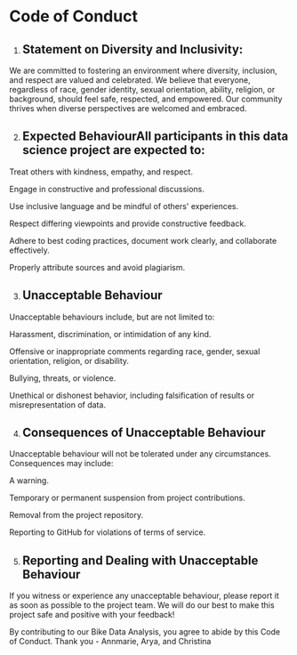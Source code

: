 # Code of Conduct

1. ## Statement on Diversity and Inclusivity:
We are committed to fostering an environment where diversity, inclusion, and respect are valued and celebrated. We believe that everyone, regardless of race, gender identity, sexual orientation, ability, religion, or background, should feel safe, respected, and empowered. Our community thrives when diverse perspectives are welcomed and embraced.

2. ## Expected BehaviourAll participants in this data science project are expected to:

Treat others with kindness, empathy, and respect.

Engage in constructive and professional discussions.

Use inclusive language and be mindful of others' experiences.

Respect differing viewpoints and provide constructive feedback.

Adhere to best coding practices, document work clearly, and collaborate effectively.

Properly attribute sources and avoid plagiarism.

3. ## Unacceptable Behaviour
Unacceptable behaviours include, but are not limited to:

Harassment, discrimination, or intimidation of any kind.

Offensive or inappropriate comments regarding race, gender, sexual orientation, religion, or disability.

Bullying, threats, or violence.

Unethical or dishonest behavior, including falsification of results or misrepresentation of data.

4. ## Consequences of Unacceptable Behaviour
Unacceptable behaviour will not be tolerated under any circumstances. Consequences may include:

A warning.

Temporary or permanent suspension from project contributions.

Removal from the project repository.

Reporting to GitHub for violations of terms of service.

5. ## Reporting and Dealing with Unacceptable Behaviour
If you witness or experience any unacceptable behaviour, please report it as soon as possible to the project team. We will do our best to make this project safe and positive with your feedback!

By contributing to our Bike Data Analysis, you agree to abide by this Code of Conduct. Thank you - Annmarie, Arya, and Christina